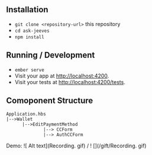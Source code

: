 ## Installation

- `git clone <repository-url>` this repository
- `cd ask-jeeves`
- `npm install`

## Running / Development

- `ember serve`
- Visit your app at [http://localhost:4200](http://localhost:4200).
- Visit your tests at [http://localhost:4200/tests](http://localhost:4200/tests).

## Comoponent Structure

```
Application.hbs
|-->Wallet
      |-->EditPaymentMethod
              |--> CCForm
              |--> AuthCCForm
```

Demo:
![ Alt text](Recording. gif) / ! [](/gift/Recording. gif)
